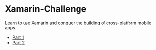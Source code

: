 # Xamarin-Challenge
Learn to use Xamarin and conquer the building of cross-platform mobile apps.

* [Part 1](https://nuitsjp.github.io/Xamarin-Challenge/Part1/Xamarin%20Challenge%20Part%201.html)  
* [Part 2](https://nuitsjp.github.io/Xamarin-Challenge/Part2/Xamarin%20Challenge%20Part%202.html)  
